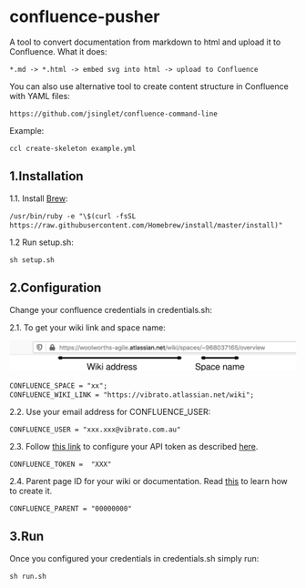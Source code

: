 # confluence-pusher

A tool to convert documentation from markdown to html and upload it to Confluence. What it does:

    *.md -> *.html -> embed svg into html -> upload to Confluence

You can also use alternative tool to create content structure in Confluence with YAML files:

    https://github.com/jsinglet/confluence-command-line

Example:

    ccl create-skeleton example.yml

## 1.Installation

1.1. Install [Brew](https://brew.sh/):

    /usr/bin/ruby -e "\$(curl -fsSL https://raw.githubusercontent.com/Homebrew/install/master/install)"

1.2 Run setup.sh:

    sh setup.sh

## 2.Configuration

Change your confluence credentials in credentials.sh:

2.1. To get your wiki link and space name:

![Confluence link example](img/configuration.svg)

    CONFLUENCE_SPACE = "xx";
    CONFLUENCE_WIKI_LINK = "https://vibrato.atlassian.net/wiki";

2.2. Use your email address for CONFLUENCE_USER:

    CONFLUENCE_USER = "xxx.xxx@vibrato.com.au"

2.3. Follow [this link](https://id.atlassian.com/manage/api-tokens) to configure your API token as described [here](https://confluence.atlassian.com/cloud/api-tokens-938839638.html).

    CONFLUENCE_TOKEN =  "XXX"

2.4. Parent page ID for your wiki or documentation. Read [this](https://confluence.atlassian.com/doc/create-and-edit-pages-139476.html) to learn how to create it.

    CONFLUENCE_PARENT = "00000000"

## 3.Run

Once you configured your credentials in credentials.sh simply run:

    sh run.sh
